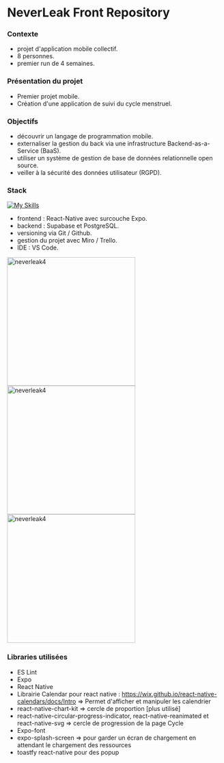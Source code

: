 # NeverLeak Front Repository

### Contexte

- projet d'application mobile collectif.
- 8 personnes.
- premier run de 4 semaines.

### Présentation du projet

- Premier projet mobile.
- Création d'une application de suivi du cycle menstruel.

### Objectifs

- découvrir un langage de programmation mobile.
- externaliser la gestion du back via une infrastructure Backend-as-a-Service (BaaS).
- utiliser un système de gestion de base de données relationnelle open source.
- veiller à la sécurité des données utilisateur (RGPD).

### Stack

[![My Skills](https://skillicons.dev/icons?i=react,supabase,postgresql,github,git,vscode)](https://skillicons.dev)

- frontend : React-Native avec surcouche Expo.
- backend : Supabase et PostgreSQL.
- versioning via Git / Github.
- gestion du projet avec Miro / Trello.
- IDE : VS Code.

<img src="https://github.com/adatechschool/NeverLeak_front/assets/114992735/4a63cf46-3f07-476b-a76e-d861f384b8fd" alt="neverleak4" width="300" style="margin: auto;">
<img src="https://github.com/adatechschool/NeverLeak_front/assets/114992735/bde7e909-0156-4b05-9da9-17992314d441" alt="neverleak4" width="300" style="margin: auto;">
<img src="https://github.com/adatechschool/NeverLeak_front/assets/114992735/ff175c35-ea6a-4ef4-bfd7-02cc20fcfcd9" alt="neverleak4" width="300" style="margin: auto;">


### Libraries utilisées

-   ES Lint
-   Expo
-   React Native
-   Librairie Calendar pour react native : https://wix.github.io/react-native-calendars/docs/Intro => Permet d'afficher et manipuler les calendrier
-   react-native-chart-kit => cercle de proportion [plus utilisé]
-   react-native-circular-progress-indicator, react-native-reanimated et react-native-svg => cercle de progression de la page Cycle
-   Expo-font
-   expo-splash-screen => pour garder un écran de chargement en attendant le chargement des ressources
-   toastfy react-native pour des popup
